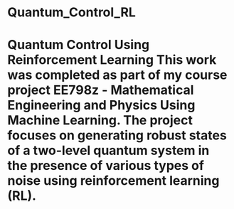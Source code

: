# Quantum_Control_RL
# Quantum Control Using Reinforcement Learning  This work was completed as part of my course project **EE798z - Mathematical Engineering and Physics Using Machine Learning**. The project focuses on generating robust states of a two-level quantum system in the presence of various types of noise using reinforcement learning (RL). 
